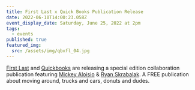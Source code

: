 ```yaml
---
title: First Last x Quick Books Publication Release
date: 2022-06-10T14:00:23.058Z
event_display_date: Saturday, June 25, 2022 at 2pm
tags:
  - events
published: true
featured_img:
  src: /assets/img/qbxfl_04.jpg
---
```


[First Last](https://firstlast.us/) and [Quickbooks](http://quick-books.biz/) are releasing a special edition collaboration publication featuring [Mickey Aloisio](https://www.mickeyaloisio.com/) & [Ryan Skrabalak](https://www.poetryproject.org/people/ryan-skrabalak). A FREE publication about moving around, trucks and cars, donuts and dudes.
